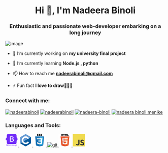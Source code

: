 <h1 align="center">Hi 👋, I'm Nadeera Binoli</h1>
<h3 align="center">Enthusiastic and passionate web-developer embarking on a long journey</h3>

![image](https://user-images.githubusercontent.com/95376457/184604022-e5161290-97c1-427c-84da-52e0b4385d63.png)

- 🔭 I’m currently working on **my university final project**

- 🌱 I’m currently learning **Node.js , python**

- 📫 How to reach me **nadeerabinoli@gmail.com**

- ⚡ Fun fact **I love to draw**🎨👩‍🎨

<h3 align="left">Connect with me:</h3>
<p align="left">
<a href="https://dev.to/nadeerabinoli" target="blank"><img align="center" src="https://raw.githubusercontent.com/rahuldkjain/github-profile-readme-generator/master/src/images/icons/Social/devto.svg" alt="nadeerabinoli" height="30" width="40" /></a>
<a href="https://twitter.com/nadeerabinoli" target="blank"><img align="center" src="https://raw.githubusercontent.com/rahuldkjain/github-profile-readme-generator/master/src/images/icons/Social/twitter.svg" alt="nadeerabinoli" height="30" width="40" /></a>
<a href="https://www.linkedin.com/in/nadeera-binoli-473678226/" target="blank"><img align="center" src="https://raw.githubusercontent.com/rahuldkjain/github-profile-readme-generator/master/src/images/icons/Social/linked-in-alt.svg" alt="nadeera-binoli" height="30" width="40" /></a>
<a href="https://fb.com/nadeera.binoli" target="blank"><img align="center" src="https://raw.githubusercontent.com/rahuldkjain/github-profile-readme-generator/master/src/images/icons/Social/facebook.svg" alt="nadeera binoli menike" height="30" width="40" /></a>
</p>

<h3 align="left">Languages and Tools:</h3>
<p align="left"> <a href="https://getbootstrap.com" target="_blank" rel="noreferrer"> <img src="https://raw.githubusercontent.com/devicons/devicon/master/icons/bootstrap/bootstrap-plain-wordmark.svg" alt="bootstrap" width="40" height="40"/> </a> <a href="https://www.cprogramming.com/" target="_blank" rel="noreferrer"> <img src="https://raw.githubusercontent.com/devicons/devicon/master/icons/c/c-original.svg" alt="c" width="40" height="40"/> </a> <a href="https://www.w3schools.com/css/" target="_blank" rel="noreferrer"> <img src="https://raw.githubusercontent.com/devicons/devicon/master/icons/css3/css3-original-wordmark.svg" alt="css3" width="40" height="40"/> </a> <a href="https://git-scm.com/" target="_blank" rel="noreferrer"> <img src="https://www.vectorlogo.zone/logos/git-scm/git-scm-icon.svg" alt="git" width="40" height="40"/> </a> <a href="https://www.w3.org/html/" target="_blank" rel="noreferrer"> <img src="https://raw.githubusercontent.com/devicons/devicon/master/icons/html5/html5-original-wordmark.svg" alt="html5" width="40" height="40"/> </a> <a href="https://developer.mozilla.org/en-US/docs/Web/JavaScript" target="_blank" rel="noreferrer"> <img src="https://raw.githubusercontent.com/devicons/devicon/master/icons/javascript/javascript-original.svg" alt="javascript" width="40" height="40"/> </a> </p>
